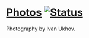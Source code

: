 # [Photos][1] [![Status][status-img]][status-url]

Photography by Ivan Ukhov.

[1]: http://photos.ivanukhov.com

[status-img]: https://travis-ci.org/IvanUkhov/photos.svg?branch=master
[status-url]: https://travis-ci.org/IvanUkhov/photos
